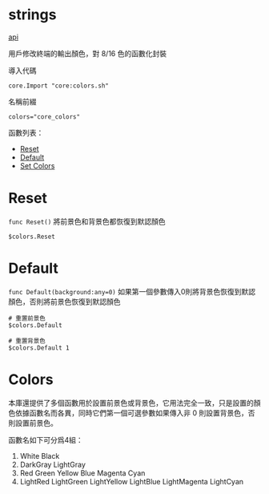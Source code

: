 # strings

[api](README.md)

用戶修改終端的輸出顏色，對 8/16 色的函數化封裝

導入代碼
```
core.Import "core:colors.sh"
```

名稱前綴
```
colors="core_colors"
```

函數列表：

* [Reset](#Reset)
* [Default](#Default)
* [Set Colors](#Colors)
# Reset

`func Reset()` 將前景色和背景色都恢復到默認顏色

```
$colors.Reset
```
# Default

`func Default(background:any=0)` 如果第一個參數傳入0則將背景色恢復到默認顏色，否則將前景色恢復到默認顏色

```
# 重置前景色
$colors.Default

# 重置背景色
$colors.Default 1
```
# Colors

本庫還提供了多個函數用於設置前景色或背景色，它用法完全一致，只是設置的顏色依據函數名而各異，同時它們第一個可選參數如果傳入非 0 則設置背景色，否則設置前景色。


函數名如下可分爲4組：

1. White Black 
2. DarkGray LightGray
3. Red Green Yellow Blue Magenta Cyan
4. LightRed  LightGreen LightYellow LightBlue LightMagenta LightCyan
